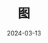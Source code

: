 ---
title: "图"
date: 2024-03-13
description: ""
cover: https://github.com/Gjt-9520/Resource/blob/main/Aimage-135/Aimage54.jpg?raw=true
tags: ["数据结构"]
category: "笔记"
updated: 2024-03-14

top_group_index:
---